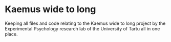 # Kaemus wide to long

Keeping all files and code relating to the Kaemus wide to long project by the Experimental Psychology research lab of the University of Tartu all in one place.

